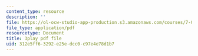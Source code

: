 ```yaml
---
content_type: resource
description: ''
file: https://ol-ocw-studio-app-production.s3.amazonaws.com/courses/7-05-general-biochemistry-spring-2020/312e5ff63292e25edcc0c97e4e78d1b7_NTPCKnYLacw.pdf
file_type: application/pdf
resourcetype: Document
title: 3play pdf file
uid: 312e5ff6-3292-e25e-dcc0-c97e4e78d1b7
---
```

